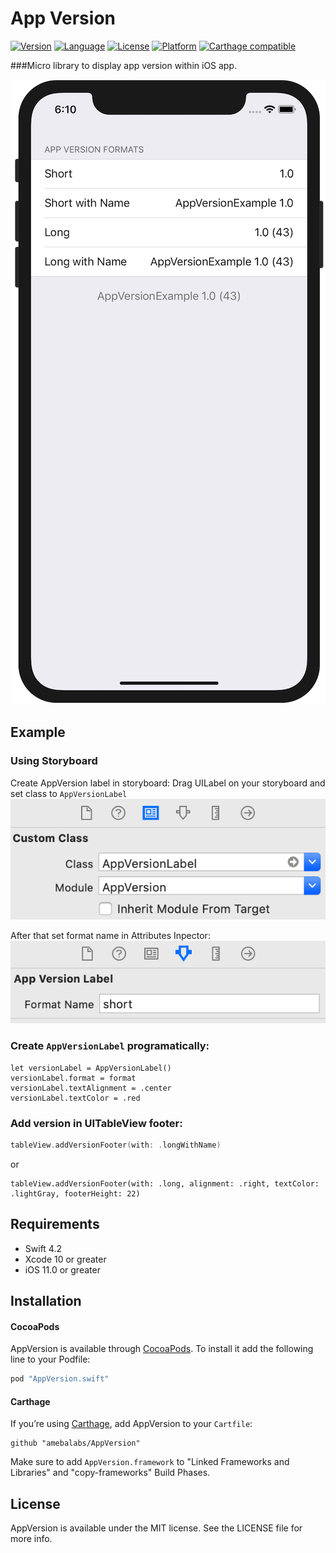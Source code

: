 # App Version

[![Version](https://img.shields.io/cocoapods/v/ReverseExtension.svg?style=flat)](http://cocoapods.org/pods/AppVersion)
[![Language](http://img.shields.io/badge/language-swift-brightgreen.svg?style=flat
)](https://developer.apple.com/swift)
[![License](https://img.shields.io/cocoapods/l/ReverseExtension.svg?style=flat)](http://cocoapods.org/pods/ReverseExtension)
[![Platform](https://img.shields.io/cocoapods/p/ReverseExtension.svg?style=flat)](http://cocoapods.org/pods/ReverseExtension)
[![Carthage compatible](https://img.shields.io/badge/Carthage-compatible-4BC51D.svg?style=flat)](https://github.com/Carthage/Carthage)

###Micro library to display app version within iOS app.
<p align=center>
    <img src="Images/UITableView_short.png">
</p>

## Example

### Using Storyboard
Create AppVersion label in storyboard: Drag UILabel on your storyboard and set class to `AppVersionLabel`
![Storyboard1](Images/Storyboard_class.png)

After that set format name in Attributes Inpector:
![Storyboard2](Images/Storyboard_format.png)

###  Create  `AppVersionLabel` programatically:

```
let versionLabel = AppVersionLabel()
versionLabel.format = format
versionLabel.textAlignment = .center
versionLabel.textColor = .red
```  

### Add version in UITableView footer:
```swift
tableView.addVersionFooter(with: .longWithName)
```
or
```
tableView.addVersionFooter(with: .long, alignment: .right, textColor: .lightGray, footerHeight: 22)
```

## Requirements

- Swift 4.2
- Xcode 10 or greater
- iOS 11.0 or greater

## Installation

#### CocoaPods

AppVersion is available through [CocoaPods](http://cocoapods.org). To install it add the following line to your Podfile:

```ruby
pod "AppVersion.swift"
```

#### Carthage

If you’re using [Carthage](https://github.com/Carthage/Carthage),  add AppVersion to your `Cartfile`:

```
github "amebalabs/AppVersion"
```
Make sure to add `AppVersion.framework` to "Linked Frameworks and Libraries" and "copy-frameworks" Build Phases.

## License

AppVersion is available under the MIT license. See the LICENSE file for more info.
